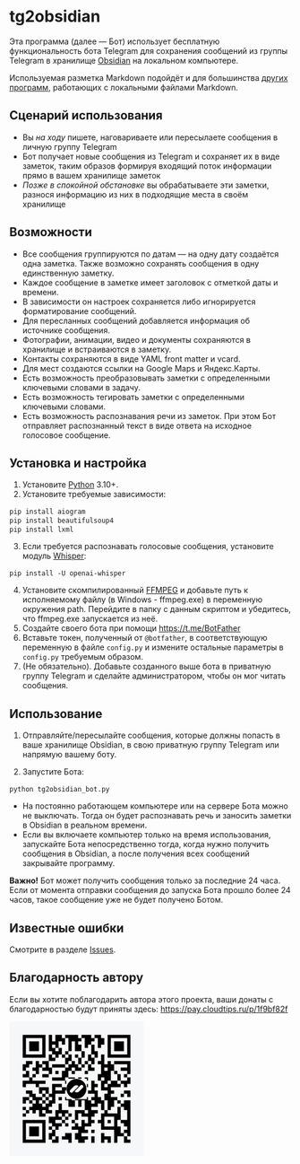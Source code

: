 # tg2obsidian

Эта программа (далее — Бот) использует бесплатную функциональность бота Telegram для сохранения сообщений из группы Telegram в хранилище [Obsidian](https://obsidian.md) на локальном компьютере.

Используемая разметка Markdown подойдёт и для большинства [других программ](https://www.markdownguide.org/tools/), работающих с локальными файлами Markdown.

## Сценарий использования

- Вы _на ходу_ пишете, наговариваете или пересылаете сообщения в личную группу Telegram
- Бот получает новые сообщения из Telegram и сохраняет их в виде заметок, таким образов формируя входящий поток информации прямо в вашем хранилище заметок
- _Позже в спокойной обстановке_ вы обрабатываете эти заметки, разнося информацию из них в подходящие места в своём хранилище

## Возможности

- Все сообщения группируются по датам — на одну дату создаётся одна заметка. Также возможно сохранять сообщения в одну единственную заметку.
- Каждое сообщение в заметке имеет заголовок с отметкой даты и времени.
- В зависимости он настроек сохраняется либо игнорируется форматирование сообщений.
- Для пересланных сообщений добавляется информация об источнике сообщения.
- Фотографии, анимации, видео и документы сохраняются в хранилище и встраиваются в заметку.
- Контакты сохраняются в виде YAML front matter и vcard.
- Для мест создаются ссылки на Google Maps и Яндекс.Карты.
- Есть возможность преобразовывать заметки с определенными ключевыми словами в задачу.
- Есть возможность тегировать заметки с определенными ключевыми словами.
- Есть возможность распознавания речи из заметок. При этом Бот отправляет распознанный текст в виде ответа на исходное голосовое сообщение.

## Установка и настройка

1. Установите [Python](https://python.org) 3.10+.
2. Установите требуемые зависимости:

```shell
pip install aiogram
pip install beautifulsoup4
pip install lxml
```

3. Если требуется распознавать голосовые сообщения, установите модуль [Whisper](https://github.com/openai/whisper):

```shell
pip install -U openai-whisper
```

4. Установите скомпилированный [FFMPEG](https://ffmpeg.org/download.html) и добавьте путь к исполняемому файлу (в Windows - ffmpeg.exe) в переменную окружения path. Перейдите в папку с данным скриптом и убедитесь, что ffmpeg.exe запускается из неё.
5. Создайте своего бота при помощи https://t.me/BotFather
6. Вставьте токен, полученный от `@botfather`, в соответствующую переменную в файле `config.py` и измените остальные параметры в `config.py` требуемым образом.
7. (Не обязательно). Добавьте созданного выше бота в приватную группу Telegram и сделайте администратором, чтобы он мог читать сообщения.

## Использование

1. Отправляйте/пересылайте сообщения, которые должны попасть в ваше хранилище Obsidian, в свою приватную группу Telegram или напрямую вашему боту.

2. Запустите Бота:
```shell
python tg2obsidian_bot.py
```

- На постоянно работающем компьютере или на сервере Бота можно не выключать. Тогда он будет распознавать речь и заносить заметки в Obsidian в реальном времени.
- Если вы включаете компьютер только на время использования, запускайте Бота непосредственно тогда, когда нужно получить сообщения в Obsidian, а после получения всех сообщений закрывайте программу.

**Важно!** Бот может получить сообщения только за последние 24 часа. Если от момента отправки сообщения до запуска Бота прошло более 24 часов, такое сообщение уже не будет получено Ботом.

## Известные ошибки

Смотрите в разделе [Issues](https://github.com/dimonier/tg2obsidian/issues?q=is%3Aopen+is%3Aissue+label%3Abug).

## Благодарность автору

Если вы хотите поблагодарить автора этого проекта, ваши донаты с благодарностью будут приняты здесь: https://pay.cloudtips.ru/p/1f9bf82f

![](qrCode.png)
